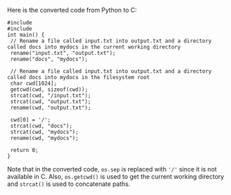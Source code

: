Here is the converted code from Python to C:
```
#include 
#include 
int main() {
 // Rename a file called input.txt into output.txt and a directory called docs into mydocs in the current working directory
 rename("input.txt", "output.txt");
 rename("docs", "mydocs");
 
 // Rename a file called input.txt into output.txt and a directory called docs into mydocs in the filesystem root
 char cwd[1024];
 getcwd(cwd, sizeof(cwd));
 strcat(cwd, "/input.txt");
 strcat(cwd, "output.txt");
 rename(cwd, "output.txt");
 
 cwd[0] = '/';
 strcat(cwd, "docs");
 strcat(cwd, "mydocs");
 rename(cwd, "mydocs");
 
 return 0;
}
```
Note that in the converted code, `os.sep` is replaced with `'/'` since it is not available in C. Also, `os.getcwd()` is used to get the current working directory and `strcat()` is used to concatenate paths.


